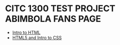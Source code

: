 # CITC 1300 TEST PROJECT ABIMBOLA FANS PAGE

<ul>
    <li><a href="html_basics/index.html" target="_blank">Intro to HTML</a></li>
    <li><a href="html5_intro_to_css/index.html" target="_blank">HTML5 and Intro to CSS</a></li>
</ul>
